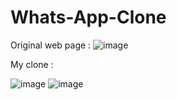 # Whats-App-Clone

Original web page :
![image](https://user-images.githubusercontent.com/99675458/232254058-be1658b8-a633-4caf-a91d-163d16385fa8.png)

My clone : 

![image](https://user-images.githubusercontent.com/99675458/232254304-c1ad91ec-1d39-4aa1-bfbc-614c43f37207.png)
![image](https://user-images.githubusercontent.com/99675458/232254409-a3de1719-ecec-47e8-9baf-aa7afedd9d98.png)
